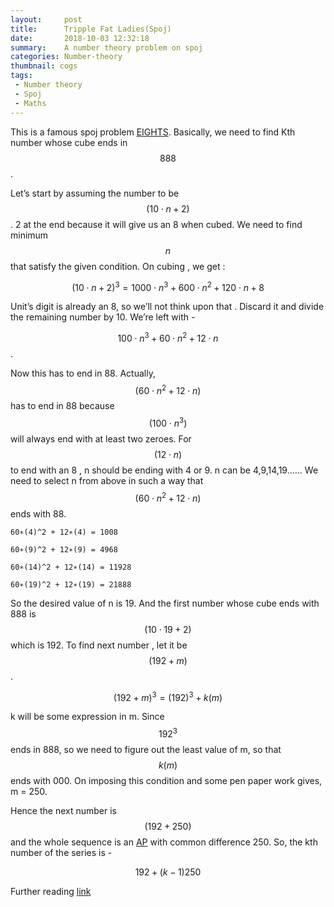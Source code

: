 ```yaml
---
layout:     post
title:      Tripple Fat Ladies(Spoj)
date:       2018-10-03 12:32:18
summary:    A number theory problem on spoj
categories: Number-theory
thumbnail: cogs
tags:
 - Number theory 
 - Spoj
 - Maths
---
```


This is a famous spoj problem [EIGHTS](https://www.spoj.com/problems/EIGHTS/).
Basically, we need to find Kth number whose cube ends in $$888$$.

Let’s start by assuming the number to be $$(10 \cdot n + 2)$$.
2 at the end because it will give us an 8 when cubed. We need to find minimum $$n$$ that satisfy the given condition.
On cubing , we get :

$$(10 \cdot n + 2)^3 = 1000 \cdot n^3 + 600 \cdot n^2 + 120 \cdot n + 8$$

Unit’s digit is already an 8, so we’ll not think upon that . Discard it and divide the remaining number by 10.
We’re left with - 

$$100 \cdot n^3 + 60 \cdot n^2 + 12 \cdot n$$. 

Now this has to end in 88.  Actually,  $$(60 \cdot n^2 + 12 \cdot n)$$  has to end in 88 because  $$(100 \cdot n^3)$$  will always end with at least two zeroes.
For  $$(12 \cdot n)$$   to end with an 8 , n should be ending with 4 or 9. n can be 4,9,14,19......
We need to select n from above in such a way that  $$(60 \cdot n^2 + 12 \cdot n)$$  ends with 88.

```
60∗(4)^2 + 12∗(4) = 1008

60∗(9)^2 + 12∗(9) = 4968

60∗(14)^2 + 12∗(14) = 11928

60∗(19)^2 + 12∗(19) = 21888

```

So the desired value of n is 19. And the first number whose cube ends with 888 is  $$(10 \cdot 19 + 2)$$ which is 192.
To find next number , let it be  $$(192 + m)$$.

$$(192 + m)^3 = (192)^3 + k(m)$$

k will be some expression in m. Since $$192^3$$ ends in 888, so we need to figure out the least value of m, so that $$k(m)$$ ends with 000. On imposing this condition and some pen paper work gives,  m = 250.

Hence the next number is $$(192+250)$$ and the whole sequence is an <ins>AP</ins> with common difference 250. So, the kth number of the series is -

$$192 + (k − 1)250$$

Further reading [link](http://qr.ae/TUGHty)


